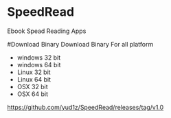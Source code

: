 # SpeedRead
Ebook Spead Reading Apps

#Download Binary
Download Binary For all platform

* windows 32 bit
* windows 64 bit
* Linux 32 bit
* Linux 64 bit
* OSX 32 bit
* OSX 64 bit

https://github.com/yud1z/SpeedRead/releases/tag/v1.0
